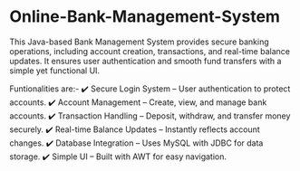 # Online-Bank-Management-System
This Java-based Bank Management System provides secure banking operations, including account creation, transactions, and real-time balance updates. It ensures user authentication and smooth fund transfers with a simple yet functional UI.

Funtionalities are:-
✔️ Secure Login System – User authentication to protect accounts.
✔️ Account Management – Create, view, and manage bank accounts.
✔️ Transaction Handling – Deposit, withdraw, and transfer money securely.
✔️ Real-time Balance Updates – Instantly reflects account changes.
✔️ Database Integration – Uses MySQL with JDBC for data storage.
✔️ Simple UI – Built with AWT for easy navigation.
